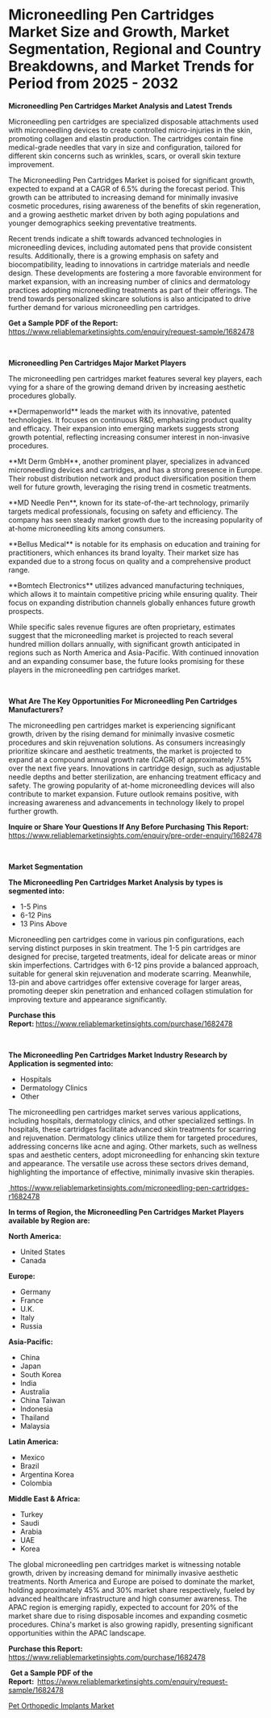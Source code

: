 <p><h1>Microneedling Pen Cartridges Market Size and Growth, Market Segmentation, Regional and Country Breakdowns, and Market Trends for Period from 2025 -  2032</h1></p><p><strong>Microneedling Pen Cartridges Market Analysis and Latest Trends</strong></p>
<p><p>Microneedling pen cartridges are specialized disposable attachments used with microneedling devices to create controlled micro-injuries in the skin, promoting collagen and elastin production. The cartridges contain fine medical-grade needles that vary in size and configuration, tailored for different skin concerns such as wrinkles, scars, or overall skin texture improvement. </p><p>The Microneedling Pen Cartridges Market is poised for significant growth, expected to expand at a CAGR of 6.5% during the forecast period. This growth can be attributed to increasing demand for minimally invasive cosmetic procedures, rising awareness of the benefits of skin regeneration, and a growing aesthetic market driven by both aging populations and younger demographics seeking preventative treatments. </p><p>Recent trends indicate a shift towards advanced technologies in microneedling devices, including automated pens that provide consistent results. Additionally, there is a growing emphasis on safety and biocompatibility, leading to innovations in cartridge materials and needle design. These developments are fostering a more favorable environment for market expansion, with an increasing number of clinics and dermatology practices adopting microneedling treatments as part of their offerings. The trend towards personalized skincare solutions is also anticipated to drive further demand for various microneedling pen cartridges.</p></p>
<p><strong>Get a Sample PDF of the Report:&nbsp;</strong> <a href="https://www.reliablemarketinsights.com/enquiry/request-sample/1682478?utm_campaign=2624&utm_medium=2&utm_source=Github&utm_content=ia&utm_term=26032025&utm_id=microneedling-pen-cartridges">https://www.reliablemarketinsights.com/enquiry/request-sample/1682478</a></p>
<p>&nbsp;</p>
<p><strong>Microneedling Pen Cartridges Major Market Players</strong></p>
<p><p>The microneedling pen cartridges market features several key players, each vying for a share of the growing demand driven by increasing aesthetic procedures globally. </p><p>**Dermapenworld** leads the market with its innovative, patented technologies. It focuses on continuous R&D, emphasizing product quality and efficacy. Their expansion into emerging markets suggests strong growth potential, reflecting increasing consumer interest in non-invasive procedures.</p><p>**Mt Derm GmbH**, another prominent player, specializes in advanced microneedling devices and cartridges, and has a strong presence in Europe. Their robust distribution network and product diversification position them well for future growth, leveraging the rising trend in cosmetic treatments.</p><p>**MD Needle Pen**, known for its state-of-the-art technology, primarily targets medical professionals, focusing on safety and efficiency. The company has seen steady market growth due to the increasing popularity of at-home microneedling kits among consumers.</p><p>**Bellus Medical** is notable for its emphasis on education and training for practitioners, which enhances its brand loyalty. Their market size has expanded due to a strong focus on quality and a comprehensive product range.</p><p>**Bomtech Electronics** utilizes advanced manufacturing techniques, which allows it to maintain competitive pricing while ensuring quality. Their focus on expanding distribution channels globally enhances future growth prospects.</p><p>While specific sales revenue figures are often proprietary, estimates suggest that the microneedling market is projected to reach several hundred million dollars annually, with significant growth anticipated in regions such as North America and Asia-Pacific. With continued innovation and an expanding consumer base, the future looks promising for these players in the microneedling pen cartridges market.</p></p>
<p>&nbsp;</p>
<p><strong>What Are The Key Opportunities For Microneedling Pen Cartridges Manufacturers?</strong></p>
<p><p>The microneedling pen cartridges market is experiencing significant growth, driven by the rising demand for minimally invasive cosmetic procedures and skin rejuvenation solutions. As consumers increasingly prioritize skincare and aesthetic treatments, the market is projected to expand at a compound annual growth rate (CAGR) of approximately 7.5% over the next five years. Innovations in cartridge design, such as adjustable needle depths and better sterilization, are enhancing treatment efficacy and safety. The growing popularity of at-home microneedling devices will also contribute to market expansion. Future outlook remains positive, with increasing awareness and advancements in technology likely to propel further growth.</p></p>
<p><strong>Inquire or Share Your Questions If Any Before Purchasing This Report:</strong> <a href="https://www.reliablemarketinsights.com/enquiry/pre-order-enquiry/1682478?utm_campaign=2624&utm_medium=2&utm_source=Github&utm_content=ia&utm_term=26032025&utm_id=microneedling-pen-cartridges">https://www.reliablemarketinsights.com/enquiry/pre-order-enquiry/1682478</a></p>
<p>&nbsp;</p>
<p><strong>Market Segmentation</strong></p>
<p><strong>The Microneedling Pen Cartridges Market Analysis by types is segmented into:</strong></p>
<p><ul><li>1-5 Pins</li><li>6-12 Pins</li><li>13 Pins Above</li></ul></p>
<p><p>Microneedling pen cartridges come in various pin configurations, each serving distinct purposes in skin treatment. The 1-5 pin cartridges are designed for precise, targeted treatments, ideal for delicate areas or minor skin imperfections. Cartridges with 6-12 pins provide a balanced approach, suitable for general skin rejuvenation and moderate scarring. Meanwhile, 13-pin and above cartridges offer extensive coverage for larger areas, promoting deeper skin penetration and enhanced collagen stimulation for improving texture and appearance significantly.</p></p>
<p><strong>Purchase this Report:&nbsp;</strong><a href="https://www.reliablemarketinsights.com/purchase/1682478?utm_campaign=2624&utm_medium=2&utm_source=Github&utm_content=ia&utm_term=26032025&utm_id=microneedling-pen-cartridges">https://www.reliablemarketinsights.com/purchase/1682478</a></p>
<p>&nbsp;</p>
<p><strong>The Microneedling Pen Cartridges Market Industry Research by Application is segmented into:</strong></p>
<p><ul><li>Hospitals</li><li>Dermatology Clinics</li><li>Other</li></ul></p>
<p><p>The microneedling pen cartridges market serves various applications, including hospitals, dermatology clinics, and other specialized settings. In hospitals, these cartridges facilitate advanced skin treatments for scarring and rejuvenation. Dermatology clinics utilize them for targeted procedures, addressing concerns like acne and aging. Other markets, such as wellness spas and aesthetic centers, adopt microneedling for enhancing skin texture and appearance. The versatile use across these sectors drives demand, highlighting the importance of effective, minimally invasive skin therapies.</p></p>
<p><a href="https://www.reliablemarketinsights.com/microneedling-pen-cartridges-r1682478?utm_campaign=2624&utm_medium=2&utm_source=Github&utm_content=ia&utm_term=26032025&utm_id=microneedling-pen-cartridges">&nbsp;https://www.reliablemarketinsights.com/microneedling-pen-cartridges-r1682478</a></p>
<p><strong>In terms of Region, the Microneedling Pen Cartridges Market Players available by Region are:</strong></p>
<p>
    <p> <strong> North America: </strong>
        <ul>
            <li>United States</li>
            <li>Canada</li>
        </ul>
        </p> 
    <p> <strong> Europe: </strong>
        <ul>
            <li>Germany</li>
            <li>France</li>
            <li>U.K.</li>
            <li>Italy</li>
            <li>Russia</li>
        </ul>
        </p> 
    <p> <strong> Asia-Pacific: </strong>
        <ul>
            <li>China</li>
            <li>Japan</li>
            <li>South Korea</li>
            <li>India</li>
            <li>Australia</li>
            <li>China Taiwan</li>
            <li>Indonesia</li>
            <li>Thailand</li>
            <li>Malaysia</li>
        </ul>
        </p> 
    <p> <strong> Latin America: </strong>
        <ul>
            <li>Mexico</li>
            <li>Brazil</li>
            <li>Argentina Korea</li>
            <li>Colombia</li>
        </ul>
        </p> 
    <p> <strong> Middle East & Africa: </strong>
        <ul>
            <li>Turkey</li>
            <li>Saudi</li>
            <li>Arabia</li>
            <li>UAE</li>
            <li>Korea</li>
        </ul>
    </p>
    </p>
<p><p>The global microneedling pen cartridges market is witnessing notable growth, driven by increasing demand for minimally invasive aesthetic treatments. North America and Europe are poised to dominate the market, holding approximately 45% and 30% market share respectively, fueled by advanced healthcare infrastructure and high consumer awareness. The APAC region is emerging rapidly, expected to account for 20% of the market share due to rising disposable incomes and expanding cosmetic procedures. China's market is also growing rapidly, presenting significant opportunities within the APAC landscape.</p></p>
<p><strong>Purchase this Report: </strong><a href="https://www.reliablemarketinsights.com/purchase/1682478?utm_campaign=2624&utm_medium=2&utm_source=Github&utm_content=ia&utm_term=26032025&utm_id=microneedling-pen-cartridges">https://www.reliablemarketinsights.com/purchase/1682478</a></p>
<p>&nbsp;<strong>Get a Sample PDF of the Report:&nbsp;&nbsp;</strong><a href="https://www.reliablemarketinsights.com/enquiry/request-sample/1682478?utm_campaign=2624&utm_medium=2&utm_source=Github&utm_content=ia&utm_term=26032025&utm_id=microneedling-pen-cartridges">https://www.reliablemarketinsights.com/enquiry/request-sample/1682478</a></p>
<p><strong></strong></p>
<p><p><a href="https://github.com/sadimsamid/Market-Research-Report-List-1/blob/main/pet-orthopedic-implants-market.md?utm_campaign=2624&utm_medium=2&utm_source=Github&utm_content=ia&utm_term=26032025&utm_id=microneedling-pen-cartridges">Pet Orthopedic Implants Market</a></p></p>